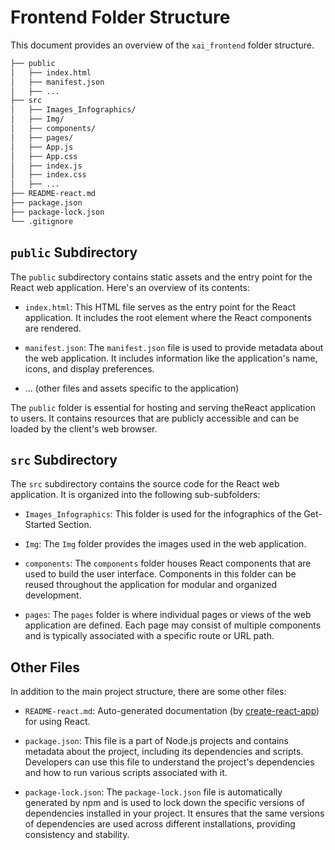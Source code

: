 # Frontend Folder Structure

This document provides an overview of the `xai_frontend` folder structure.


```bash
├── public
│   ├── index.html
│   ├── manifest.json
│   ├── ...
├── src
│   ├── Images_Infographics/
│   ├── Img/
│   ├── components/
│   ├── pages/
│   ├── App.js
│   ├── App.css
│   ├── index.js
│   ├── index.css
│   ├── ...
├── README-react.md
├── package.json
├── package-lock.json
└── .gitignore
```

## `public` Subdirectory


The `public` subdirectory contains static assets and the entry point for the React web application. Here's an overview of its contents:

- `index.html`: This HTML file serves as the entry point for the React application. It includes the root element where the React components are rendered.

- `manifest.json`: The `manifest.json` file is used to provide metadata about the web application. It includes information like the application's name, icons, and display preferences.

- ... (other files and assets specific to the application)

The `public` folder is essential for hosting and serving theReact application to users. It contains resources that are publicly accessible and can be loaded by the client's web browser.


## `src` Subdirectory

The `src` subdirectory contains the source code for the React web application. It is organized into the following sub-subfolders:

- `Images_Infographics`: This folder is used for the infographics of the Get-Started Section.

- `Img`: The `Img` folder provides the images used in the web application. 

- `components`: The `components` folder houses React components that are used to build the user interface. Components in this folder can be reused throughout the application for modular and organized development.

- `pages`: The `pages` folder is where individual pages or views of the web application are defined. Each page may consist of multiple components and is typically associated with a specific route or URL path.

## Other Files

In addition to the main project structure, there are some other files:

- `README-react.md`: Auto-generated documentation (by [create-react-app](https://create-react-app.dev/)) for using React.

- `package.json`: This file is a part of Node.js projects and contains metadata about the project, including its dependencies and scripts. Developers can use this file to understand the project's dependencies and how to run various scripts associated with it.

- `package-lock.json`: The `package-lock.json` file is automatically generated by npm and is used to lock down the specific versions of dependencies installed in your project. It ensures that the same versions of dependencies are used across different installations, providing consistency and stability.
